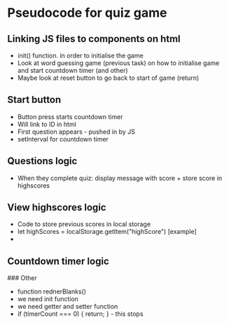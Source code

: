 # Pseudocode for quiz game


## Linking JS files to components on html
 * init() function. in order to initialise the game 
 * Look at word guessing game (previous task) on how to initialise game and start countdown timer (and other)
 * Maybe look at reset button to go back to start of game (return) 

## Start button 
 * Button press starts countdown timer 
 * Will link to ID in html 
 * First question appears - pushed in by JS 
 * setInterval for countdown timer 


## Questions logic 
 * When they complete quiz: display message with score + store score in highscores 


## View highscores logic 
 * Code to store previous scores in local storage 
 * let highScores = localStorage.getItem("highScore") [example]
 * 


## Countdown timer logic 



### Other 

 * function rednerBlanks()
 * we need init function  
 * we need getter and setter function 
 * if (timerCount === 0) {
    return;
 } - this stops 